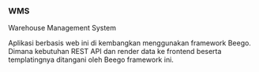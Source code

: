 ### WMS
Warehouse Management System

Aplikasi berbasis web ini di kembangkan menggunakan framework Beego.
Dimana kebutuhan REST API dan render data ke frontend beserta templatingnya ditangani oleh Beego framework ini.
